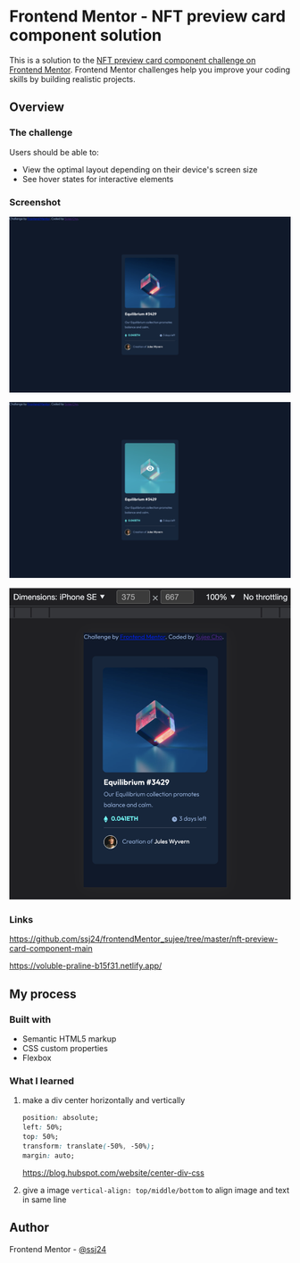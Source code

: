 # Frontend Mentor - NFT preview card component solution

This is a solution to the [NFT preview card component challenge on Frontend Mentor](https://www.frontendmentor.io/challenges/nft-preview-card-component-SbdUL_w0U). Frontend Mentor challenges help you improve your coding skills by building realistic projects. 



## Overview

### The challenge

Users should be able to:

- View the optimal layout depending on their device's screen size
- See hover states for interactive elements

### Screenshot

![desktop image](./desktop.png)

![hover image](./hover.png)

![mobile image](./mobile.png)

### Links

https://github.com/ssj24/frontendMentor_sujee/tree/master/nft-preview-card-component-main

https://voluble-praline-b15f31.netlify.app/

## My process

### Built with

- Semantic HTML5 markup
- CSS custom properties
- Flexbox

### What I learned

1. make a div center horizontally and vertically

   ```css
   position: absolute;
   left: 50%;
   top: 50%;
   transform: translate(-50%, -50%);
   margin: auto;
   ```

   https://blog.hubspot.com/website/center-div-css

2. give a image `vertical-align: top/middle/bottom` to align image and text in same line

## Author

Frontend Mentor - [@ssj24](https://www.frontendmentor.io/profile/ssj24)
